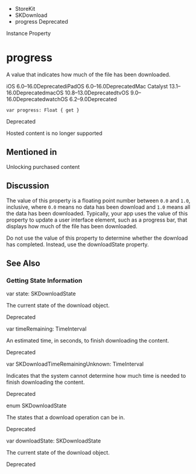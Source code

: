 

- StoreKit
- SKDownload
-  progress Deprecated

Instance Property

# progress

A value that indicates how much of the file has been downloaded.

iOS 6.0–16.0DeprecatediPadOS 6.0–16.0DeprecatedMac Catalyst 13.1–16.0DeprecatedmacOS 10.8–13.0DeprecatedtvOS 9.0–16.0DeprecatedwatchOS 6.2–9.0Deprecated

``` source
var progress: Float { get }
```

Deprecated

Hosted content is no longer supported

## Mentioned in 

Unlocking purchased content

## Discussion

The value of this property is a floating point number between `0.0` and `1.0`, inclusive, where `0.0` means no data has been download and `1.0` means all the data has been downloaded. Typically, your app uses the value of this property to update a user interface element, such as a progress bar, that displays how much of the file has been downloaded.

Do not use the value of this property to determine whether the download has completed. Instead, use the downloadState property.

## See Also

### Getting State Information

var state: SKDownloadState

The current state of the download object.

Deprecated

var timeRemaining: TimeInterval

An estimated time, in seconds, to finish downloading the content.

Deprecated

var SKDownloadTimeRemainingUnknown: TimeInterval

Indicates that the system cannot determine how much time is needed to finish downloading the content.

Deprecated

enum SKDownloadState

The states that a download operation can be in.

Deprecated

var downloadState: SKDownloadState

The current state of the download object.

Deprecated

